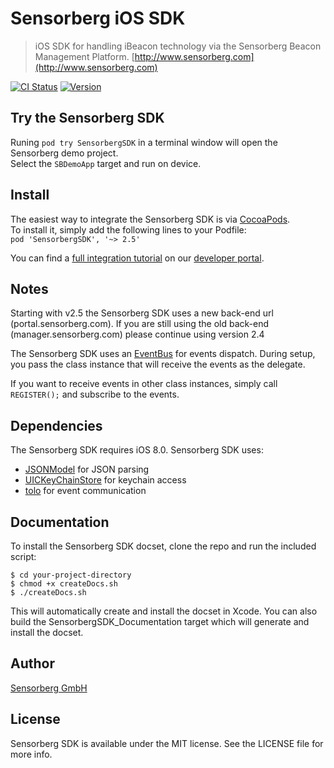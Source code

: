 # Sensorberg iOS SDK

> iOS SDK for handling iBeacon technology via the Sensorberg Beacon Management Platform. [http://www.sensorberg.com](http://www.sensorberg.com)

[![CI Status](https://travis-ci.org/sensorberg-dev/ios-sdk.svg?style=flat)](https://travis-ci.org/sensorberg-dev/ios-sdk)
[![Version](https://img.shields.io/cocoapods/v/Sensorberg.svg?style=flat)](http://cocoapods.org/pods/SensorbergSDK)

## Try the Sensorberg SDK

Runing `pod try SensorbergSDK` in a terminal window will open the Sensorberg demo project.  
Select the `SBDemoApp` target and run on device.  


## Install

The easiest way to integrate the Sensorberg SDK is via [CocoaPods](http://cocoapods.org).  
To install it, simply add the following lines to your Podfile:  
`pod 'SensorbergSDK', '~> 2.5'`  

You can find a [full integration tutorial](http://sensorberg-dev.github.io/ios/) on our [developer portal](http://sensorberg-dev.github.io/).

## Notes

Starting with v2.5 the Sensorberg SDK uses a new back-end url (portal.sensorberg.com). If you are still using the old back-end (manager.sensorberg.com) please continue using version 2.4  

The Sensorberg SDK uses an [EventBus](https://github.com/google/guava/wiki/EventBusExplained) for events dispatch. During setup, you pass the class instance that will receive the events as the delegate.

If you want to receive events in other class instances, simply call `REGISTER();` and subscribe to the events.

## Dependencies

The Sensorberg SDK requires iOS 8.0. Sensorberg SDK uses:

- [JSONModel](https://github.com/icanzilb/JSONModel) for JSON parsing  
- [UICKeyChainStore](https://github.com/kishikawakatsumi/UICKeyChainStore) for keychain access  
- [tolo](https://github.com/genzeb/tolo) for event communication  


## Documentation

To install the Sensorberg SDK docset, clone the repo and run the included script:  

```
$ cd your-project-directory  
$ chmod +x createDocs.sh  
$ ./createDocs.sh  
```
This will automatically create and install the docset in Xcode.
You can also build the SensorbergSDK_Documentation target which will generate and install the docset.

## Author

[Sensorberg GmbH](https://sensorberg.com)


## License

Sensorberg SDK is available under the MIT license. See the LICENSE file for more info.
